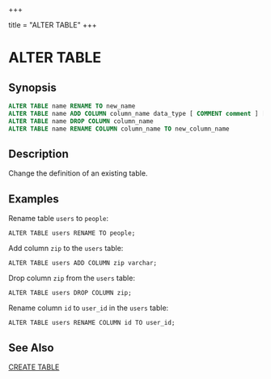 +++

title = "ALTER TABLE"
+++

ALTER TABLE
===========

Synopsis
--------

``` sql
ALTER TABLE name RENAME TO new_name
ALTER TABLE name ADD COLUMN column_name data_type [ COMMENT comment ] [ WITH ( property_name = expression [, ...] ) ]
ALTER TABLE name DROP COLUMN column_name
ALTER TABLE name RENAME COLUMN column_name TO new_column_name
```

Description
-----------

Change the definition of an existing table.

Examples
--------

Rename table `users` to `people`:

    ALTER TABLE users RENAME TO people;

Add column `zip` to the `users` table:

    ALTER TABLE users ADD COLUMN zip varchar;

Drop column `zip` from the `users` table:

    ALTER TABLE users DROP COLUMN zip;

Rename column `id` to `user_id` in the `users` table:

    ALTER TABLE users RENAME COLUMN id TO user_id;

See Also
--------

[CREATE TABLE](./create-table.html)
